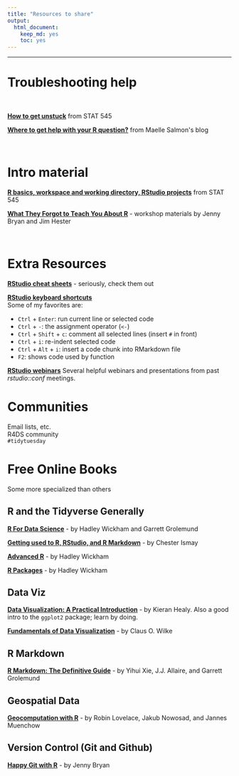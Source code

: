 ```yaml
---
title: "Resources to share"
output: 
  html_document: 
    keep_md: yes
    toc: yes
---
```




***  

# Troubleshooting help  

<br>

__[How to get unstuck](http://stat545.com/help-general.html)__ from STAT 545  


__[Where to get help with your R question?](https://masalmon.eu/2018/07/22/wheretogethelp/)__ from Maelle Salmon's blog  


<br>  

# Intro material  

__[R basics, workspace and working directory, RStudio projects](http://stat545.com/block002_hello-r-workspace-wd-project.html)__ from STAT 545  

__[What They Forgot to Teach You About R](https://whattheyforgot.org/)__ - workshop materials by Jenny Bryan and Jim Hester
   
<br>  

# Extra Resources  

__[RStudio cheat sheets](https://www.rstudio.com/resources/cheatsheets/)__ - seriously, check them out  


__[RStudio keyboard shortcuts](https://support.rstudio.com/hc/en-us/articles/200711853-Keyboard-Shortcuts)__  
Some of my favorites are:  

+  `Ctrl` + `Enter`: run current line or selected code  
+  `Ctrl` + `-`:  the assignment operator (`<-`)  
+  `Ctrl` + `Shift` + `c`: comment all selected lines (insert `#` in front)  
+  `Ctrl` + `i`: re-indent selected code
+  `Ctrl` + `Alt` + `i`: insert a code chunk into RMarkdown file  
+  `F2`: shows code used by function  


__[RStudio webinars](https://resources.rstudio.com/webinars)__  Several helpful webinars and presentations from past _rstudio::conf_ meetings.  


# Communities  

Email lists, etc.  
R4DS community  
`#tidytuesday`


# Free Online Books  

Some more specialized than others  

## R and the Tidyverse Generally  

__[R For Data Science](https://r4ds.had.co.nz/)__ - by Hadley Wickham and Garrett Grolemund  

__[Getting used to R, RStudio, and R Markdown](https://bookdown.org/chesterismay/rbasics/)__ - by Chester Ismay

__[Advanced R](http://adv-r.had.co.nz/)__ - by Hadley Wickham  

__[R Packages](http://r-pkgs.had.co.nz/)__ - by Hadley Wickham

## Data Viz  

__[Data Visualization: A Practical Introduction](http://socviz.co/)__ - by Kieran Healy. Also a good intro to the `ggplot2` package; learn by doing.    

__[Fundamentals of Data Visualization](https://serialmentor.com/dataviz/)__ - by Claus O. Wilke


## R Markdown  

__[R Markdown: The Definitive Guide](https://bookdown.org/yihui/rmarkdown/)__ - by Yihui Xie, J.J. Allaire, and Garrett Grolemund  


## Geospatial Data  

__[Geocomputation with R](https://geocompr.robinlovelace.net/)__ - by Robin Lovelace, Jakub Nowosad, and Jannes Muenchow  


## Version Control (Git and Github)  

__[Happy Git with R](http://happygitwithr.com)__ - by Jenny Bryan  

<br>
<br>

